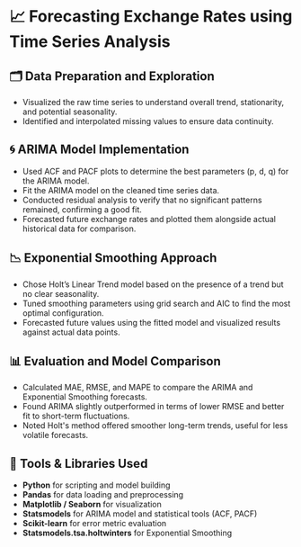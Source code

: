 # 📈 Forecasting Exchange Rates using Time Series Analysis  

## 🗂️ Data Preparation and Exploration
- Visualized the raw time series to understand overall trend, stationarity, and potential seasonality.
- Identified and interpolated missing values to ensure data continuity.

## 🌀 ARIMA Model Implementation
- Used ACF and PACF plots to determine the best parameters (p, d, q) for the ARIMA model.
- Fit the ARIMA model on the cleaned time series data.
- Conducted residual analysis to verify that no significant patterns remained, confirming a good fit.
- Forecasted future exchange rates and plotted them alongside actual historical data for comparison.

## 📉 Exponential Smoothing Approach
- Chose Holt’s Linear Trend model based on the presence of a trend but no clear seasonality.
- Tuned smoothing parameters using grid search and AIC to find the most optimal configuration.
- Forecasted future values using the fitted model and visualized results against actual data points.

## 📊 Evaluation and Model Comparison
- Calculated MAE, RMSE, and MAPE to compare the ARIMA and Exponential Smoothing forecasts.
- Found ARIMA slightly outperformed in terms of lower RMSE and better fit to short-term fluctuations.
- Noted Holt's method offered smoother long-term trends, useful for less volatile forecasts.

## 🧰 Tools & Libraries Used
- **Python** for scripting and model building
- **Pandas** for data loading and preprocessing
- **Matplotlib / Seaborn** for visualization
- **Statsmodels** for ARIMA model and statistical tools (ACF, PACF)
- **Scikit-learn** for error metric evaluation
- **Statsmodels.tsa.holtwinters** for Exponential Smoothing
